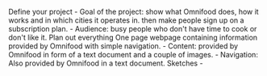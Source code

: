 Define your project
	- Goal of the project: show what Omnifood does, how it works and in which cities it operates in.
	then make people sign up on a subscription plan.
	- Audience: busy people who don't have time to cook or don't like it.
Plan out everything
	One page webpage containing information provided by Omnifood with simple navigation.
	- Content: provided by Omnifood in form of a text document and a couple of images.
	- Navigation: Also provided by Omnifood in a text document.
Sketches
	-
